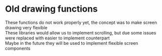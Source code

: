# Old drawing functions
These functions do not work properly yet, the concept was to make screen drawing very flexible  
These libraries would allow us to implement scrolling, but due some issues were replaced with easier to implement counterpart  
Maybe in the future they will be used to implement flexible screen components
